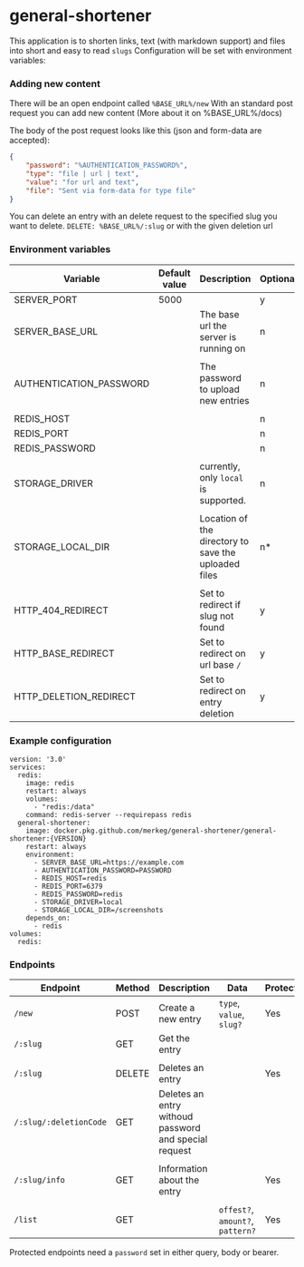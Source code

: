 # general-shortener

This application is to shorten links, text (with markdown support) and files into short and easy to read `slugs`
Configuration will be set with environment variables:

### Adding new content

There will be an open endpoint called `%BASE_URL%/new`
With an standard post request you can add new content (More about it on %BASE_URL%/docs)

The body of the post request looks like this (json and form-data are accepted):

```json
{
	"password": "%AUTHENTICATION_PASSWORD%",
	"type": "file | url | text",
	"value": "for url and text",
	"file": "Sent via form-data for type file"
}
```

You can delete an entry with an delete request to the specified slug you want to delete. `DELETE: %BASE_URL%/:slug` or with the given deletion url

### Environment variables

| Variable                | Default value | Description                                          | Optional |
| ----------------------- | ------------- | ---------------------------------------------------- | -------- |
| SERVER_PORT             | 5000          |                                                      | y        |
| SERVER_BASE_URL         |               | The base url the server is running on                | n        |
|                         |               |                                                      |          |
| AUTHENTICATION_PASSWORD |               | The password to upload new entries                   | n        |
|                         |               |                                                      |          |
| REDIS_HOST              |               |                                                      | n        |
| REDIS_PORT              |               |                                                      | n        |
| REDIS_PASSWORD          |               |                                                      | n        |
|                         |               |                                                      |          |
| STORAGE_DRIVER          |               | currently, only `local` is supported.                | n        |
|                         |               |                                                      |          |
| STORAGE_LOCAL_DIR       |               | Location of the directory to save the uploaded files | n\*      |
|                         |               |                                                      |          |
| HTTP_404_REDIRECT       |               | Set to redirect if slug not found                    | y        |
| HTTP_BASE_REDIRECT      |               | Set to redirect on url base `/`                      | y        |
| HTTP_DELETION_REDIRECT  |               | Set to redirect on entry deletion                    | y        |

### Example configuration

```
version: '3.0'
services:
  redis:
    image: redis
    restart: always
    volumes:
      - "redis:/data"
    command: redis-server --requirepass redis
  general-shortener:
    image: docker.pkg.github.com/merkeg/general-shortener/general-shortener:{VERSION}
    restart: always
    environment:
      - SERVER_BASE_URL=https://example.com
      - AUTHENTICATION_PASSWORD=PASSWORD
      - REDIS_HOST=redis
      - REDIS_PORT=6379
      - REDIS_PASSWORD=redis
      - STORAGE_DRIVER=local
      - STORAGE_LOCAL_DIR=/screenshots
    depends_on:
      - redis
volumes:
  redis:
```

### Endpoints

| Endpoint               | Method | Description                                           | Data                             | Protected |
| ---------------------- | ------ | ----------------------------------------------------- | -------------------------------- | --------- |
| `/new`                 | POST   | Create a new entry                                    | `type`, `value`, `slug?`         | Yes       |
| `/:slug`               | GET    | Get the entry                                         |                                  |           |
|                        |        |                                                       |                                  |           |
| `/:slug`               | DELETE | Deletes an entry                                      |                                  | Yes       |
| `/:slug/:deletionCode` | GET    | Deletes an entry withoud password and special request |                                  |           |
|                        |        |                                                       |                                  |           |
| `/:slug/info`          | GET    | Information about the entry                           |                                  | Yes       |
|                        |        |                                                       |                                  |           |
| `/list`                | GET    |                                                       | `offest?`, `amount?`, `pattern?` | Yes       |

Protected endpoints need a `password` set in either query, body or bearer.
